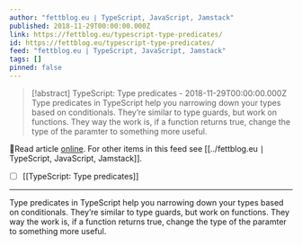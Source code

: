 ```yaml
---
author: "fettblog․eu ∣ TypeScript, JavaScript, Jamstack"
published: 2018-11-29T00:00:00.000Z
link: https://fettblog.eu/typescript-type-predicates/
id: https://fettblog.eu/typescript-type-predicates/
feed: "fettblog․eu ∣ TypeScript, JavaScript, Jamstack"
tags: []
pinned: false
---
```

> [!abstract] TypeScript: Type predicates - 2018-11-29T00:00:00.000Z
> Type predicates in TypeScript help you narrowing down your types based on conditionals. They’re similar to type guards, but work on functions. They way the work is, if a function returns true, change the type of the paramter to something more useful.

🔗Read article [online](https://fettblog.eu/typescript-type-predicates/). For other items in this feed see [[../fettblog․eu ∣ TypeScript, JavaScript, Jamstack]].

- [ ] [[TypeScript꞉ Type predicates]]
- - -
Type predicates in TypeScript help you narrowing down your types based on conditionals. They’re similar to type guards, but work on functions. They way the work is, if a function returns true, change the type of the paramter to something more useful.
